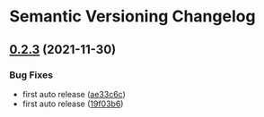 # Semantic Versioning Changelog

## [0.2.3](https://github.com/Agent-Hellboy/YouTubeDataApi_Wrapper/compare/v0.2.2...v0.2.3) (2021-11-30)


### Bug Fixes

* first auto release ([ae33c6c](https://github.com/Agent-Hellboy/YouTubeDataApi_Wrapper/commit/ae33c6c009a73957a92cea7237e89d79163657e6))
* first auto release ([19f03b6](https://github.com/Agent-Hellboy/YouTubeDataApi_Wrapper/commit/19f03b64ba26fa6c1bbc34701d43c8bd5d0667a0))
